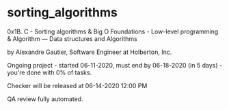 # sorting_algorithms
0x1B. C - Sorting algorithms & Big O
 Foundations - Low-level programming & Algorithm ― Data structures and Algorithms

 by Alexandre Gautier, Software Engineer at Holberton, Inc.

 Ongoing project - started 06-11-2020, must end by 06-18-2020 (in 5 days) - you're done with 0% of tasks.

 Checker will be released at 06-14-2020 12:00 PM

 QA review fully automated.

